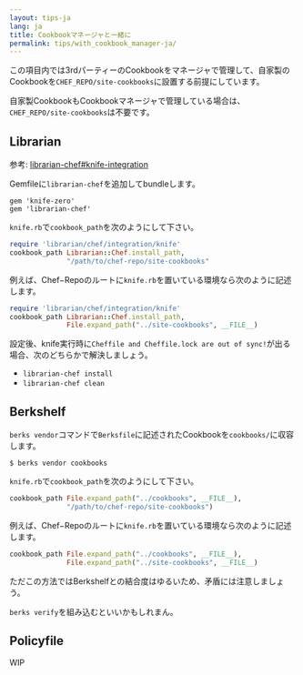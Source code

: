 ```yaml
---
layout: tips-ja
lang: ja
title: Cookbookマネージャと一緒に
permalink: tips/with_cookbook_manager-ja/
---
```


この項目内では3rdパーティーのCookbookをマネージャで管理して、自家製のCookbookを`CHEF_REPO/site-cookbooks`に設置する前提にしています。

自家製CookbookもCookbookマネージャで管理している場合は、`CHEF_REPO/site-cookbooks`は不要です。

## Librarian

参考: [librarian-chef#knife-integration](https://github.com/applicationsonline/librarian-chef#knife-integration)

Gemfileに`librarian-chef`を追加してbundleします。

```
gem 'knife-zero'
gem 'librarian-chef'
```

`knife.rb`で`cookbook_path`を次のようにして下さい。

```ruby
require 'librarian/chef/integration/knife'
cookbook_path Librarian::Chef.install_path,
              "/path/to/chef-repo/site-cookbooks"
```

例えば、Chef−Repoのルートに`knife.rb`を置いている環境なら次のように記述します。

```ruby
require 'librarian/chef/integration/knife'
cookbook_path Librarian::Chef.install_path,
              File.expand_path("../site-cookbooks", __FILE__)
```

設定後、knife実行時に`Cheffile and Cheffile.lock are out of sync!`が出る場合、次のどちらかで解決しましょう。

- `librarian-chef install`
- `librarian-chef clean`

## Berkshelf

`berks vendor`コマンドで`Berksfile`に記述されたCookbookを`cookbooks/`に収容します。

```
$ berks vendor cookbooks
```

`knife.rb`で`cookbook_path`を次のようにして下さい。

```ruby
cookbook_path File.expand_path("../cookbooks", __FILE__),
              "/path/to/chef-repo/site-cookbooks")
```

例えば、Chef−Repoのルートに`knife.rb`を置いている環境なら次のように記述します。

```ruby
cookbook_path File.expand_path("../cookbooks", __FILE__),
              File.expand_path("../site-cookbooks", __FILE__)
```

ただこの方法ではBerkshelfとの結合度はゆるいため、矛盾には注意しましょう。

`berks verify`を組み込むといいかもしれまん。


## Policyfile

WIP

